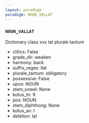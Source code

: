 ```yaml
---
layout: paradigm
paradigm: NOUN_VALLAT
---
```

### ` NOUN_VALLAT `

Dictionary class xxx lat plurale tantum
* clitics: False
* grade_dir: weaken
* harmony: back
* suffix_regex: llat
* plurale_tantum: obligatory
* possessive: False
* upos: NOUN
* stem_vowel: None
* kotus_tn: 9
* pos: NOUN
* stem_diphthong: None
* kotus_av: I
* deletion: lat
